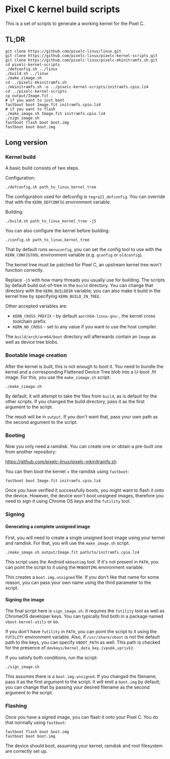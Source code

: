 # Pixel C kernel build scripts

This is a set of scripts to generate a working kernel for the Pixel C.

## TL;DR

```
git clone https://github.com/pixelc-linux/linux.git
git clone https://github.com/pixelc-linux/pixelc-kernel-scripts.git
git clone https://github.com/pixelc-linux/pixelc-mkinitramfs.sh.git
cd pixelc-kernel-scripts
./defconfig.sh ../linux
./build.sh ../linux
./make_zimage.sh
cd ../pixelc-mkinitramfs.sh
./mkinitramfs.sh -o ../pixelc-kernel-scripts/initramfs.cpio.lz4
cd ../pixelc-kernel-scripts
cp output/Image.fit .
# if you want to just boot
fastboot boot Image.fit initramfs.cpio.lz4
# if you want to flash
./make_image.sh Image.fit initramfs.cpio.lz4
./sign_image.sh
fastboot flash boot boot.img
fastboot boot boot.img
```

## Long version

### Kernel build

A basic build consists of two steps.

Configuration:

```
./defconfig.sh path_to_linux_kernel_tree
```

The configuration used for defconfig is `tegra21_defconfig`. You can override
that with the `KERN_DEFCONFIG` environment variable.

Building:

```
./build.sh path_to_linux_kernel_tree -j5
```

You can also configure the kernel before building:

```
./config.sh path_to_linux_kernel_tree
```

That by default runs `menuconfig`, you can set the config tool to use with
the `KERN_CONFIGTOOL` environment variable (e.g. `gconfig` or `oldconfig`).

The kernel tree must be patched for Pixel C, an upstream kernel tree won't
function correctly.

Replace `-j5` with how many threads you usually use for building. The scripts
by default build out-of-tree in the `build` directory. You can change that
directory with the `KERN_BUILDDIR` variable; you can also make it build in
the kernel tree by specifying `KERN_BUILD_IN_TREE`.

Other accepted variables are:

- `KERN_CROSS_PREFIX` - by default `aarch64-linux-gnu-`, the kernel cross
  toolchain prefix.
- `KERN_NO_CROSS` - set to any value if you want to use the host compiler.

The `build/arch/arm64/boot` directory will afterwards contain an `Image` as
well as device tree blobs.

### Bootable image creation

After the kernel is built, this is not enough to boot it. You need to bundle
the kernel and a corresponding Flattened Device Tree blob into a U-boot .fit
image. For this, you use the `make_zimage.sh` script:

```
./make_zimage.sh
```

By default, it will attempt to take the files from `build`, as is default
for the other scripts. If you changed the build directory, pass it as the
first argument to the script.

The result will be in `output`. If you don't want that, pass your own path
as the second argument to the script.

### Booting

Now you only need a ramdisk. You can create one or obtain a pre-built one
from another repository:

https://github.com/pixelc-linux/pixelc-mkinitramfs.sh

You can then boot the kernel + the ramdisk using `fastboot`:

```
fastboot boot Image.fit initramfs.cpio.lz4
```

Once you have verified it successfully boots, you might want to flash it
onto the device. However, the device won't boot unsigned images, therefore
you need to sign it using Chrome OS keys and the `futility` tool.

### Signing

#### Generating a complete unsigned image

First, you will need to create a single unsigned boot image using your
kernel and ramdisk. For that, you will use the `make_image.sh` script.

```
./make_image.sh output/Image.fit path/to/initramfs.cpio.lz4
```

This script uses the Android `mkbootimg` tool. If it's not present in `PATH`,
you can point the script to it using the `MKBOOTIMG` environment variable.

This creates a `boot.img.unsigned` file. If you don't like that name for some
reason, you can pass your own name using the third parameter to the script.

#### Signing the image

The final script here is `sign_image.sh`. It requires the `futility` tool
as well as ChromeOS developer keys. You can typically find both in a package
named `vboot-kernel-utils` or so.

If you don't have `futility` in `PATH`, you can point the script to it using
the `FUTILITY` environment variable. Also, if `/usr/share/vboot` is not the
default path to the keys, you can specify `VBOOT_PATH` as well. This path
is checked for the presence of `devkeys/kernel_data_key.{vpubk,vprivk}`.

If you satisfy both conditions, run the script:

```
./sign_image.sh
```

This assumes there is a `boot.img.unsigned`. If you changed the filename,
pass it as the first argument to the script. It will emit a `boot.img` by
default; you can change that by passing your desired filename as the second
argument to the script.

### Flashing

Once you have a signed image, you can flash it onto your Pixel C. You do
that normally using `fastboot`:

```
fastboot flash boot boot.img
fastboot boot boot.img
```

The device should boot, assuming your kernel, ramdisk and root filesystem
are correctly set up.
